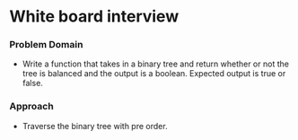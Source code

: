 # White board interview

### Problem Domain

- Write a function that takes in a binary tree and return whether or not the tree is balanced and the output is a boolean. Expected output is true or false.

### Approach

- Traverse the binary tree with pre order.
